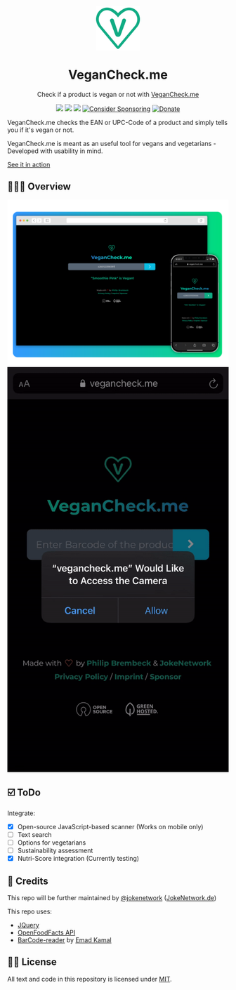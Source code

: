 <p align="center">
 <img width="100px" src="img/VeganCheck.svg" align="center" alt="VeganCheck Logo">
 <h1 align="center">VeganCheck.me</h1>
 <p align="center">Check if a product is vegan or not with <a href="https://vegancheck.me">VeganCheck.me</a></p>
</p>
  <p align="center">
  <a href="https://app.fossa.com/projects/git%2Bgithub.com%2Fphilipbrembeck%2Fvegancheck.me?ref=badge_small" alt="FOSSA Status"><img src="https://app.fossa.com/api/projects/git%2Bgithub.com%2Fphilipbrembeck%2Fvegancheck.me.svg?type=small"></a>
  <a href="https://app.fossa.com/projects/git%2Bgithub.com%2Fphilipbrembeck%2Fvegancheck.me?ref=badge_shield" alt="FOSSA Status"><img src="https://app.fossa.com/api/projects/git%2Bgithub.com%2Fphilipbrembeck%2Fvegancheck.me.svg?type=shield"></a>
	<a href="https://www.codacy.com/gh/philipbrembeck/vegancheck.me/dashboard?utm_source=github.com&amp;utm_medium=referral&amp;utm_content=philipbrembeck/vegancheck.me&amp;utm_campaign=Badge_Grade"><img src="https://app.codacy.com/project/badge/Grade/181208ec1e6644e0bdc7a8b3271e3708"/></a>
	<a href="https://github.com/sponsors/philipbrembeck"><img src="https://img.shields.io/badge/Sponsor-white.svg?logo=githubsponsors" alt="Consider Sponsoring"></a>
	<a href="https://www.paypal.com/donate?hosted_button_id=N4F7DAQH7ET2G"><img src="https://img.shields.io/badge/Donate-blue.svg?logo=paypal" alt="Donate"></a>
  </p>

VeganCheck.me checks the EAN or UPC-Code of a product and simply tells you if it's vegan or not.

VeganCheck.me is meant as an useful tool for vegans and vegetarians - Developed with usability in mind. 

[See it in action](https://vegancheck.me)

## 👨🏼‍💻 Overview

![VeganCheck.me Screenshot](img/Hero.svg)
![VeganCheck.me Demo](img/demo.gif)

## ☑️ ToDo 

Integrate: 

* [x] Open-source JavaScript-based scanner (Works on mobile only)
* [ ] Text search
* [ ] Options for vegetarians
* [ ] Sustainability assessment
* [x] Nutri-Score integration (Currently testing)

## 🤝 Credits 

This repo will be further maintained by [@jokenetwork](https://github.com/jokenetwork) ([JokeNetwork.de](https://jokenetwork.de))

This repo uses:

* [JQuery](https://jquery.com)
* [OpenFoodFacts API](https://openfoodfacts.org)
* [BarCode-reader](https://github.com/iemadk/BarCode-reader) by [Emad Kamal](https://github.com/iemadk)

## 👩‍⚖️ License

All text and code in this repository is licensed under [MIT](https://github.com/philipbrembeck/VeganCheck.me/blob/main/LICENSE).
